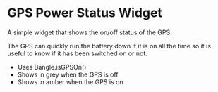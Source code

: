 # GPS Power Status Widget

A simple widget that shows the on/off status of the GPS.

The GPS can quickly run the battery down if it is on all the time so
it is useful to know if it has been switched on or not.

- Uses Bangle.isGPSOn()
- Shows in grey when the GPS is off
- Shows in amber when the GPS is on
